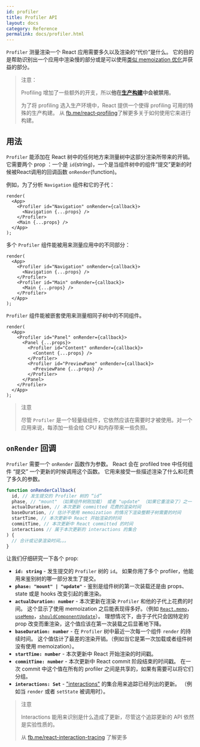 ```yaml
---
id: profiler
title: Profiler API
layout: docs
category: Reference
permalink: docs/profiler.html
---
```


`Profiler` 测量渲染一个 React 应用需要多久以及渲染的“代价”是什么。
它的目的是帮助识别出一个应用中渲染慢的部分或是可以使用[类似 memoization 优化](/docs/hooks-faq.html#how-to-memoize-calculations)并获益的部分。

> 注意：
>
> Profiling 增加了一些额外的开支，所以**他在[生产构建](/docs/optimizing-performance.html#use-the-production-build)中会被禁用**。
>
> 为了将 profiling 选入生产环境中，React 提供一个使得 profiling 可用的特殊的生产构建。
> 从 [fb.me/react-profiling](https://fb.me/react-profiling)了解更多关于如何使用它来进行构建。

## 用法

`Profiler` 能添加在 React 树中的任何地方来测量树中这部分渲染所带来的开销。
它需要两个 prop ：一个是 `id`(string)，一个是当组件树中的组件“提交”更新的时候被React调用的回调函数 `onRender`(function)。

例如，为了分析 `Navigation` 组件和它的子代：

```js{3}
render(
  <App>
    <Profiler id="Navigation" onRender={callback}>
      <Navigation {...props} />
    </Profiler>
    <Main {...props} />
  </App>
);
```

多个 `Profiler` 组件能被用来测量应用中的不同部分：
```js{3,6}
render(
  <App>
    <Profiler id="Navigation" onRender={callback}>
      <Navigation {...props} />
    </Profiler>
    <Profiler id="Main" onRender={callback}>
      <Main {...props} />
    </Profiler>
  </App>
);
```

`Profiler` 组件能被嵌套使用来测量相同子树中的不同组件。
```js{2,6,8}
render(
  <App>
    <Profiler id="Panel" onRender={callback}>
      <Panel {...props}>
        <Profiler id="Content" onRender={callback}>
          <Content {...props} />
        </Profiler>
        <Profiler id="PreviewPane" onRender={callback}>
          <PreviewPane {...props} />
        </Profiler>
      </Panel>
    </Profiler>
  </App>
);
```

> 注意
>
> 尽管 `Profiler` 是一个轻量级组件，它依然应该在需要时才被使用。对一个应用来说，每添加一些会给 CPU 和内存带来一些负担。

## `onRender` 回调

`Profiler` 需要一个 `onRender` 函数作为参数。
React 会在 profiled tree 中任何组件 “提交” 一个更新的时候调用这个函数。
它用来接受一些描述渲染了什么和花费了多久的参数。

```js
function onRenderCallback(
  id, // 发生提交的 Profiler 树的 “id”
  phase, // "mount" （如果组件树刚加载） 或者 "update" （如果它重渲染了）之一
  actualDuration, // 本次更新 committed 花费的渲染时间
  baseDuration, // 估计不使用 memoization 的情况下渲染整颗子树需要的时间
  startTime, // 本次更新中 React 开始渲染的时间
  commitTime, // 本次更新中 React committed 的时间
  interactions // 属于本次更新的 interactions 的集合
) {
  // 合计或记录渲染时间。。。
}
```

让我们仔细研究一下各个 prop:

* **`id: string`** - 
发生提交的 `Profiler` 树的 `id`。
如果你用了多个 profiler，他能用来鉴别树的哪一部分发生了提交。
* **`phase: "mount" | "update"`** -
鉴别是组件树的第一次装载还是由 props、state 或是 hooks 改变引起的重渲染。
* **`actualDuration: number`** -
本次更新在渲染 `Profiler` 和他的子代上花费的时间。
这个显示了使用 memoization 之后能表现得多好。（例如 [`React.memo`](/docs/react-api.html#reactmemo)，[`useMemo`](/docs/hooks-reference.html#usememo)，[`shouldComponentUpdate`](/docs/hooks-faq.html#how-do-i-implement-shouldcomponentupdate)）。
理想情况下，由于子代只会因特定的 prop 改变而重渲染，这个值应该在第一次装载之后显著地下降。
* **`baseDuration: number`** -
在 `Profiler` 树中最近一次每一个组件 `render` 的持续时间。
这个值估计了最差的渲染开销。（例如当它是第一次加载或者组件树没有使用 memoization）。
* **`startTime: number`** -
本次更新中 React 开始渲染的时间戳。
* **`commitTime: number`** -
本次更新中 React commit 阶段结束的时间戳。
在一次 commit 中这个值在所有的 profiler 之间是共享的，如果有需要可以将它们分组。
* **`interactions: Set`** -
["interactions"](http://fb.me/react-interaction-tracing) 的集合用来追踪已经列出的更新。 （例如当 `render` 或者 `setState` 被调用时）。

> 注意
>
> Interactions 能用来识别是什么造成了更新，尽管这个追踪更新的 API 依然是实验性质的。
>
> 从 [fb.me/react-interaction-tracing](http://fb.me/react-interaction-tracing) 了解更多
